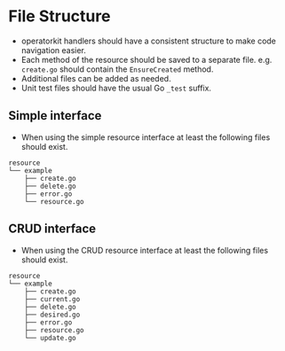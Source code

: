 # File Structure

- operatorkit handlers should have a consistent structure to make code
navigation easier.
- Each method of the resource should be saved to a separate file.
e.g. `create.go` should contain the `EnsureCreated` method.
- Additional files can be added as needed.
- Unit test files should have the usual Go `_test` suffix.

## Simple interface

- When using the simple resource interface at least the following files should
exist.

```
resource
└── example
    ├── create.go
    ├── delete.go
    ├── error.go
    └── resource.go
```

## CRUD interface

- When using the CRUD resource interface at least the following files should
exist.

```
resource
└── example
    ├── create.go
    ├── current.go
    ├── delete.go
    ├── desired.go
    ├── error.go
    ├── resource.go
    └── update.go
```
